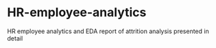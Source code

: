 # HR-employee-analytics
HR employee analytics and EDA report of attrition analysis presented in detail
